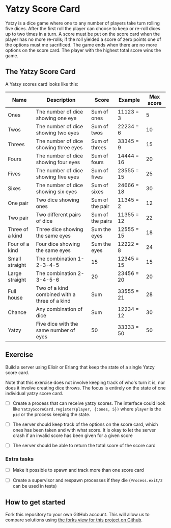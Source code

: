 # Yatzy Score Card

Yatzy is a dice game where one to any number of players take turn rolling five dices. After the first roll the player can choose to keep or re-roll dices up to two times in a turn. A score must be put on the score card when the player has no more re-rolls; if the roll yielded a score of zero points one of the options must me sacrificed. The game ends when there are no more options on the score card. The player with the highest total score wins the game.

## The Yatzy Score Card

A Yatzy scores card looks like this:

| Name            | Description                                   | Score            | Example    | Max score |
| --------------- | --------------------------------------------- | ---------------- | ---------- | --------- |
| Ones            | The number of dice showing one eye            | Sum of ones      | 11123 =  3 |         5 |
| Twos            | The number of dice showing two eyes           | Sum of twos      | 22234 =  6 |        10 |
| Threes          | The number of dice showing three eyes         | Sum of threes    | 33345 =  9 |        15 |
| Fours           | The number of dice showing four eyes          | Sum of fours     | 14444 = 16 |        20 |
| Fives           | The number of dice showing five eyes          | Sum of fives     | 23555 = 15 |        25 |
| Sixes           | The number of dice showing six eyes           | Sum of sixes     | 24666 = 18 |        30 |
| One pair        | Two dice showing ones                         | Sum of the pair  | 11345 =  2 |        12 |
| Two pair        | Two different pairs of dice                   | Sum of the pairs | 11355 = 12 |        22 |
| Three of a kind | Three dice showing the same eyes              | Sum the eyes     | 12555 = 15 |        18 |
| Four of a kind  | Four dice showing the same eyes               | Sum the eyes     | 12222 =  8 |        24 |
| Small straight  | The combination 1-2-3-4-5                     | 15               | 12345 = 15 |        15 |
| Large straight  | The combination 2-3-4-5-6                     | 20               | 23456 = 20 |        20 |
| Full house      | Two of a kind combined with a three of a kind | Sum              | 33555 = 21 |        28 |
| Chance          | Any combination of dice                       | Sum              | 12234 = 12 |        30 |
| Yatzy           | Five dice with the same number of eyes        | 50               | 33333 = 50 |        50 |

## Exercise

Build a server using Elixir or Erlang that keep the state of a single Yatzy score card.

Note that this exercise does not involve keeping track of who's turn it is, nor does it involve creating dice throws. The focus is entirely on the state of one individual yatzy score card.

  - [ ] Create a process that can receive yatzy scores. The interface could look like `YatzyScoreCard.register(player, {:ones, 5})` where `player` is the `pid` or the process keeping the state.

  - [ ] The server should keep track of the options on the score card, which ones has been taken and with what score. It is okay to let the server crash if an invalid score has been given for a given score

  - [ ] The server should be able to return the total score of the score card

### Extra tasks

  - [ ] Make it possible to spawn and track more than one score card

  - [ ] Create a supervisor and respawn processes if they die (`Process.exit/2` can be used in tests)

## How to get started

Fork this repository to your own GitHub account. This will allow us to compare solutions using [the forks view for this project on Github](https://github.com/cphex/enum_workshop/network).
